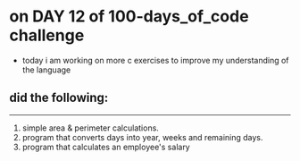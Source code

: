 # on DAY 12 of 100-days_of_code challenge

- today i am working on more c exercises to improve my understanding of the language
## did the following:
---
1. simple area & perimeter calculations.
2. program that converts days into year, weeks and remaining days.
3. program that calculates an employee's salary